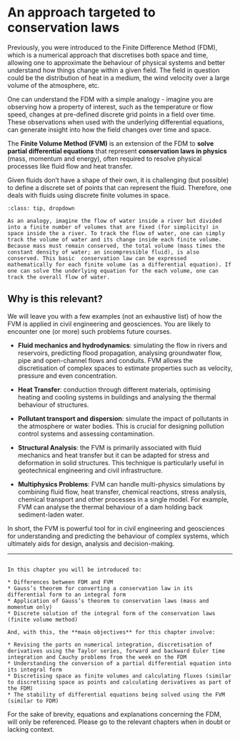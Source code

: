 # An approach targeted to conservation laws

Previously, you were introduced to the Finite Difference Method (FDM), which is a numerical approach that discretises both space and time, allowing one to approximate the behaviour of physical systems and better understand how things change within a given field. The field in question could be the distribution of heat in a medium, the wind velocity over a large volume of the atmosphere, etc.  

One can understand the FDM with a simple analogy - imagine you are observing how a property of interest, such as the temperature or flow speed, changes at pre-defined discrete grid points in a field over time. These observations when used with the underlying differential equations, can generate insight into how the field changes over time and space.  

The **Finite Volume Method (FVM)** is an extension of the FDM to **solve partial differential equations** that represent **conservation laws in physics** (mass, momentum and energy), often required to resolve physical processes like fluid flow and heat transfer.  

Given fluids don’t have a shape of their own, it is challenging (but possible) to define a discrete set of points that can represent the fluid. Therefore, one deals with fluids using discrete finite volumes in space. 

```{admonition} Example
:class: tip, dropdown

As an analogy, imagine the flow of water inside a river but divided into a finite number of volumes that are fixed (for simplicity) in space inside the a river. To track the flow of water, one can simply track the volume of water and its change inside each finite volume. Because mass must remain conserved, the total volume (mass times the constant density of water; an incompressible fluid), is also conserved. This basic  conservation law can be expressed mathematically for each finite volume (as a differential equation). If one can solve the underlying equation for the each volume, one can track the overall flow of water.

```

## Why is this relevant?

We will leave you with a few examples (not an exhaustive list) of how the FVM is applied in civil engineering and geosciences. You are likely to encounter one (or more) such problems future courses. 

* **Fluid mechanics and hydrodynamics**: simulating the flow in rivers and reservoirs, predicting flood propagation, analysing groundwater flow, pipe and open-channel flows and conduits. FVM allows the discretisation of complex spaces to estimate properties such as velocity, pressure and even concentration.  

* **Heat Transfer**: conduction through different materials, optimising heating and cooling systems in buildings and analysing the thermal behaviour of structures.  

* **Pollutant transport and dispersion**: simulate the impact of pollutants in the atmosphere or water bodies. This is crucial for designing pollution control systems and assessing contamination. 

* **Structural Analysis**: the FVM is primarily associated with fluid mechanics and heat transfer but it can be adapted for stress and deformation in solid structures. This technique is particularly useful in geotechnical engineering and civil infrastructure. 

* **Multiphysics Problems**: FVM can handle multi-physics simulations by combining fluid flow, heat transfer, chemical reactions, stress analysis, chemical transport and other processes in a single model. For example, FVM can analyse the thermal behaviour of a dam holding back sediment-laden water. 

In short, the FVM is powerful tool for in civil engineering and geosciences for understanding and predicting the behaviour of complex systems, which ultimately aids for design, analysis and decision-making. 

---

```{note} Objectives for this chapter

In this chapter you will be introduced to:

* Differences between FDM and FVM
* Gauss’s theorem for converting a conservation law in its differential form to an integral form 
* Application of Gauss’s theorem to conservation laws (mass and momentum only) 
* Discrete solution of the integral form of the conservation laws (finite volume method) 

And, with this, the **main objectives** for this chapter involve:

* Revising the parts on numerical integration, discretisation of derivatives using the Taylor series, forward and backward Euler time integration and Cauchy problems from the week on the FDM
* Understanding the conversion of a partial differential equation into its integral form 
* Discretising space as finite volumes and calculating fluxes (similar to discretising space as points and calculating derivatives as part of the FDM) 
* The stability of differential equations being solved using the FVM (similar to FDM) 

```

For the sake of brevity, equations and explanations concerning the FDM, will only be referenced. Please go to the relevant chapters when in doubt or lacking context.  